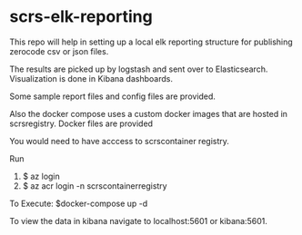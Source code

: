 # scrs-elk-reporting

This repo will help in setting up a local elk reporting structure for publishing zerocode csv or json files.

The results are picked up by logstash and sent over to Elasticsearch.
Visualization is done in Kibana dashboards.

Some sample report files and config files are provided.

Also the docker compose uses a custom docker images that are hosted in scrsregistry. Docker files are provided

You would need to have acccess to scrscontainer registry.

Run 
1. $ az login
2. $ az acr login -n scrscontainerregistry


To Execute: $docker-compose up -d

To view the data in kibana navigate to localhost:5601 or kibana:5601.
